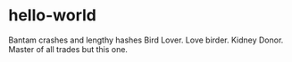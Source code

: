 # hello-world
Bantam crashes and lengthy hashes
Bird Lover.
Love birder.
Kidney Donor.
Master of all trades but this one.
